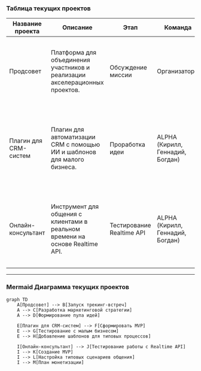 ### Таблица текущих проектов

| Название проекта           | Описание                                                                           | Этап                        | Команда                 | Планы                                                                                 |
|----------------------------|------------------------------------------------------------------------------------|-----------------------------|-------------------------|----------------------------------------------------------------------------------------|
| Продсовет                  | Платформа для объединения участников и реализации акселерационных проектов.       | Обсуждение миссии           | Организаторы            | - Запуск трекинг-встреч <br> - Разработка маркетинговой стратегии <br> - Формирование пула идей |
| Плагин для CRM-систем      | Плагин для автоматизации CRM с помощью ИИ и шаблонов для малого бизнеса.          | Проработка идеи             | ALPHA (Кирилл, Геннадий, Богдан) | - Сформировать MVP <br> - Тестирование с малым бизнесом <br> - Добавить шаблоны для типовых процессов |
| Онлайн-консультант         | Инструмент для общения с клиентами в реальном времени на основе Realtime API.    | Тестирование Realtime API   | ALPHA (Кирилл, Геннадий, Богдан) | - Тестирование работы с Realtime API <br> - Создание MVP <br> - Настройка типовых сценариев <br> - Монетизация |

---

### Mermaid Диаграмма текущих проектов

```mermaid
graph TD
    A[Продсовет] --> B[Запуск трекинг-встреч]
    A --> C[Разработка маркетинговой стратегии]
    A --> D[Формирование пула идей]

    E[Плагин для CRM-систем] --> F[Сформировать MVP]
    E --> G[Тестирование с малым бизнесом]
    E --> H[Добавление шаблонов для типовых процессов]

    I[Онлайн-консультант] --> J[Тестирование работы с Realtime API]
    I --> K[Создание MVP]
    I --> L[Настройка типовых сценариев общения]
    I --> M[План монетизации]
```